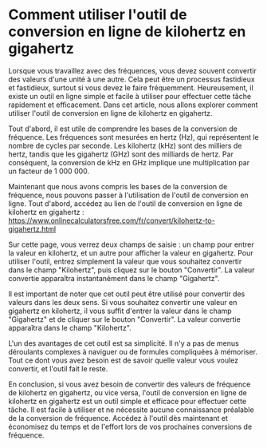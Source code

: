 Comment utiliser l'outil de conversion en ligne de kilohertz en gigahertz
=========================================================================

Lorsque vous travaillez avec des fréquences, vous devez souvent convertir des valeurs d'une unité à une autre. Cela peut être un processus fastidieux et fastidieux, surtout si vous devez le faire fréquemment. Heureusement, il existe un outil en ligne simple et facile à utiliser pour effectuer cette tâche rapidement et efficacement. Dans cet article, nous allons explorer comment utiliser l'outil de conversion en ligne de kilohertz en gigahertz.

Tout d'abord, il est utile de comprendre les bases de la conversion de fréquence. Les fréquences sont mesurées en hertz (Hz), qui représentent le nombre de cycles par seconde. Les kilohertz (kHz) sont des milliers de hertz, tandis que les gigahertz (GHz) sont des milliards de hertz. Par conséquent, la conversion de kHz en GHz implique une multiplication par un facteur de 1 000 000.

Maintenant que nous avons compris les bases de la conversion de fréquence, nous pouvons passer à l'utilisation de l'outil de conversion en ligne. Tout d'abord, accédez au lien de l'outil de conversion en ligne de kilohertz en gigahertz : <https://www.onlinecalculatorsfree.com/fr/convert/kilohertz-to-gigahertz.html>

Sur cette page, vous verrez deux champs de saisie : un champ pour entrer la valeur en kilohertz, et un autre pour afficher la valeur en gigahertz. Pour utiliser l'outil, entrez simplement la valeur que vous souhaitez convertir dans le champ "Kilohertz", puis cliquez sur le bouton "Convertir". La valeur convertie apparaîtra instantanément dans le champ "Gigahertz".

Il est important de noter que cet outil peut être utilisé pour convertir des valeurs dans les deux sens. Si vous souhaitez convertir une valeur en gigahertz en kilohertz, il vous suffit d'entrer la valeur dans le champ "Gigahertz" et de cliquer sur le bouton "Convertir". La valeur convertie apparaîtra dans le champ "Kilohertz".

L'un des avantages de cet outil est sa simplicité. Il n'y a pas de menus déroulants complexes à naviguer ou de formules compliquées à mémoriser. Tout ce dont vous avez besoin est de savoir quelle valeur vous voulez convertir, et l'outil fait le reste.

En conclusion, si vous avez besoin de convertir des valeurs de fréquence de kilohertz en gigahertz, ou vice versa, l'outil de conversion en ligne de kilohertz en gigahertz est un outil simple et efficace pour effectuer cette tâche. Il est facile à utiliser et ne nécessite aucune connaissance préalable de la conversion de fréquence. Accédez à l'outil dès maintenant et économisez du temps et de l'effort lors de vos prochaines conversions de fréquence.